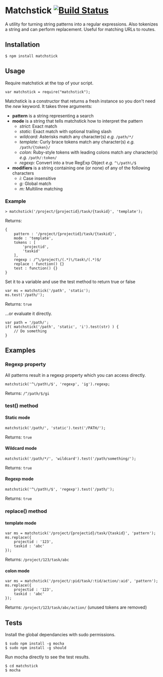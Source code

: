 # Matchstick [![Build Status](https://travis-ci.org/edj-boston/matchstick.svg?branch=master)](https://travis-ci.org/edj-boston/matchstick)

A utility for turning string patterns into a regular expressions. Also tokenizes a string and can perform replacement. Useful for matching URLs to routes.


Installation
------------

	$ npm install matchstick


Usage
-----

Require matchstick at the top of your script.

	var matchstick = require("matchstick");


Matchstick is a constructor that returns a fresh instance so you don't need the _new_ keyword. It takes three arguments:	

* __pattern__ is a string representing a search
* __mode__ is a string that tells matchstick how to interpret the pattern
	* _strict:_ Exact match
	* _static:_ Exact match with optional trailing slash
	* _wildcard:_ Asterisks match any character(s) _e.g._ `/path/*/`
	* _template:_ Curly brace tokens match any character(s) _e.g._ `/path/{token}/`
	* _colon:_ Ruby-style tokens with leading colons match any character(s) _e.g._ `/path/:token/`
	* _regexp:_ Convert into a true RegExp Object _e.g._ `^\/path\/$`
* __modifiers__ is a string containing one (or none) of any of the following characters
	* _i:_ Case insensitive
	* _g:_ Global match
	* _m:_ Multiline matching

### Example

	> matchstick('/project/{projectid}/task/{taskid}', 'template');

Returns:

	{
		pattern : '/project/{projectid}/task/{taskid}',
		mode : 'template',
		tokens : [
			'projectid',
			'taskid'
		],
		regexp : /^\/project\/(.*)\/task\/(.*)$/
		replace : function() {}
		test : function() {}
	}

Set it to a variable and use the test method to return true or false

	var ms = matchstick('/path', 'static');
	ms.test('/path/');

Returns: `true`


...or evaluate it directly.

	var path = '/path/';
	if( matchstick('/path', 'static', 'i').test(str) ) {
		// Do something
	}


Examples
--------

### Regexp property

All patterns result in a regexp property which you can access directly.

	matchstick('^\/path\/$', 'regexp', 'ig').regexp;

Returns: `/^/path/$/gi`

### test() method

#### Static mode

	matchstick('/path/', 'static').test('/PATH/');

Returns: `true`

#### Wildcard mode

	matchstick('/path/*/', 'wildcard').test('/path/something/');

Returns: `true`

#### Regexp mode

	matchstick('^\/path\/$', 'regexp').test('/path/');

Returns: `true`

### replace() method

#### template mode

	var ms = matchstick('/project/{projectid}/task/{taskid}', 'pattern');
	ms.replace({
		projectid : '123', 
		taskid : 'abc'
	});

Returns: `/project/123/task/abc`

#### colon mode

	var ms = matchstick('/project/:pid/task/:tid/action/:aid', 'pattern');
	ms.replace({
		projectid : '123', 
		taskid : 'abc'
	});

Returns: `/project/123/task/abc/action/` (unused tokens are removed)


Tests
-----

Install the global dependancies with sudo permissions.

	$ sudo npm install -g mocha
	$ sudo npm install -g should


Run mocha directly to see the test results.

	$ cd matchstick
	$ mocha